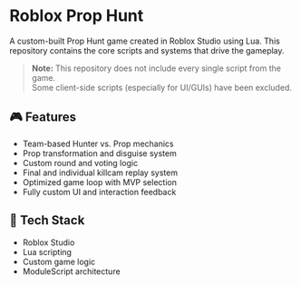 # Roblox Prop Hunt

A custom-built Prop Hunt game created in Roblox Studio using Lua. This repository contains the core scripts and systems that drive the gameplay.

> **Note:** This repository does not include every single script from the game.  
> Some client-side scripts (especially for UI/GUIs) have been excluded.

## 🎮 Features

- Team-based Hunter vs. Prop mechanics
- Prop transformation and disguise system
- Custom round and voting logic
- Final and individual killcam replay system
- Optimized game loop with MVP selection
- Fully custom UI and interaction feedback

## 🧠 Tech Stack

- Roblox Studio
- Lua scripting
- Custom game logic
- ModuleScript architecture
